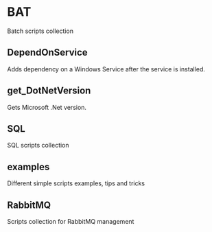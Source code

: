 # BAT

Batch scripts collection

## DependOnService

Adds dependency on a Windows Service after the service is installed.

## get_DotNetVersion

Gets Microsoft .Net version.

## SQL

SQL scripts collection

## examples

Different simple scripts examples, tips and tricks

## RabbitMQ

Scripts collection for RabbitMQ management